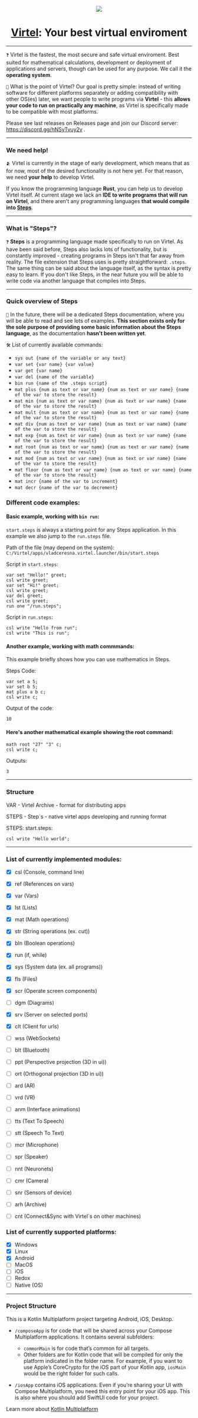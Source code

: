 <p align="center">
<img src='https://i.postimg.cc/d0WWH1MR/a2c68588eab85ad2459788d74bd36534.webp' border='0'/>
<h1 align="center"><u>Virtel</u>: Your best virtual enviroment</h1>
</p>

<p align="center">
</p>

-------------
`❓` Virtel is the fastest, the most secure and safe virtual enviroment. Best suited for mathematical calculations, development or deployment of applications and servers, though can be used for any purpose. We call it the **operating system**.

`🎯` What is the point of Virtel? Our goal is pretty simple: instead of writing software for different platforms separately or adding compatibility with other OS(es) later, we want people to write programs via **Virtel** - this **allows your code to run on practically any machine**, as Virtel is specifically made to be compatible with most platforms.

Please see last releases on Releases page and join our Discord server: https://discord.gg/hNSyTvuy2v .

--------------
### We need help!
`🫂` Virtel is currently in the stage of early development, which means that as for now, most of the desired functionality is not here yet. For that reason, we need **your help** to develop Virtel.

If you know the programming language **Rust**, you can help us to develop Virtel itself. At current stage we lack an **IDE to write programs that will run on Virtel**, and there aren't any programming languages **that would compile into <u>Steps</u>**.

-----------
### What is "Steps"?
`❓` **Steps** is a programming language made specifically to run on Virtel. As have been said before, Steps also lacks lots of functionality, but is constantly improved - creating programs in Steps isn't that far away from reality. The file extension that Steps uses is pretty straightforward: `.steps`. The same thing can be said about the language itself, as the syntax is pretty easy to learn. If you don't like Steps, in the near future you will be able to write code via another language that compiles into Steps.

------------
### Quick overview of Steps
`🔬` In the future, there will be a dedicated Steps documentation, where you will be able to read and see lots of examples. **This section exists only for the sole purpose of providing some basic information about the Steps language**, as the documentation **hasn't been written yet**.

`🛠️` List of currently available commands:
* `sys out {name of the variable or any text}`
* `var set {var name} {var value}`
* `var get {var name}`
* `var del {name of the variable}`
* `bin run {name of the .steps script}`
* `mat plus {num as text or var name} {num as text or var name} {name of the var to store the result}`
* `mat min {num as text or var name} {num as text or var name} {name of the var to store the result}`
* `mat mult {num as text or var name} {num as text or var name} {name of the var to store the result}`
* `mat div {num as text or var name} {num as text or var name} {name of the var to store the result}`
* `mat exp {num as text or var name} {num as text or var name} {name of the var to store the result}`
* `mat root {num as text or var name} {num as text or var name} {name of the var to store the result}`
* `mat mod {num as text or var name} {num as text or var name} {name of the var to store the result}`
* `mat floor {num as text or var name} {num as text or var name} {name of the var to store the result}`
* `mat incr {name of the var to increment}`
* `mat decr {name of the var to decrement}`

### Different code examples:
#### Basic example, working with `bin run`:
`start.steps` is always a starting point for any Steps application. In this example we also jump to the `run.steps` file.

Path of the file (may depend on the system): `C:/Virtel/apps/vladceresna.virtel.launcher/bin/start.steps`

Script in `start.steps`:
```
var set "Hello!" greet;
csl write greet;
var set "Hi!" greet;
csl write greet;
var del greet;
csl write greet;
run one "/run.steps";
```
Script in `run.steps`:
```
csl write "Hello from run";
csl write "This is run";
```

#### Another example, working with math commmands:
This example briefly shows how you can use mathematics in Steps.

Steps Code:
```
var set a 5;
var set b 5;
mat plus a b c;
csl write c;
```
Output of the code:
```
10
```

#### Here's another mathematical example showing the root command:
```
math root "27" "3" c;
csl write c;
```
Outputs:
```
3
```

---------
### Structure

VAR - Virtel Archive - format for distributing apps

STEPS - Step`s - native virtel apps developing and running format

STEPS:
start.steps:
```
csl write "Hello world";
```
---------
### List of currently implemented modules:
- [x] csl (Console, command line)
- [x] ref (References on vars)
- [x] var (Vars)
- [x] lst (Lists)
- [x] mat (Math operations)
- [x] str (String operations (ex. cut))
- [x] bln (Boolean operations)
- [x] run (if, while)
- [x] sys (System data (ex. all programs))
- [x] fls (Files)
- [x] scr (Operate screen components)
- [ ] dgm (Diagrams)
- [x] srv (Server on selected ports)
- [x] clt (Client for urls)
- [ ] wss (WebSockets)
- [ ] blt (Bluetooth)
- [ ] ppt (Perspective projection (3D in ui))
- [ ] ort (Orthogonal projection (3D in ui))
- [ ] ard (AR)
- [ ] vrd (VR)
- [ ] anm (Interface animations)
- [ ] tts (Text To Speech)
- [ ] stt (Speech To Text)
- [ ] mcr (Microphone)
- [ ] spr (Speaker)
- [ ] nnt (Neuronets)
- [ ] cmr (Camera)
- [ ] snr (Sensors of device)
- [ ] arh (Archive)
- [ ] cnt (Connect&Sync with Virtel`s on other machines)


### List of currently supported platforms:
* [x] Windows
* [x] Linux
* [x] Android
* [ ] MacOS
* [ ] iOS
* [ ] Redox
* [ ] Native (OS)

---------
### Project Structure
This is a Kotlin Multiplatform project targeting Android, iOS, Desktop.

* `/composeApp` is for code that will be shared across your Compose Multiplatform applications.
  It contains several subfolders:
  - `commonMain` is for code that’s common for all targets.
  - Other folders are for Kotlin code that will be compiled for only the platform indicated in the folder name.
    For example, if you want to use Apple’s CoreCrypto for the iOS part of your Kotlin app,
    `iosMain` would be the right folder for such calls.

* `/iosApp` contains iOS applications. Even if you’re sharing your UI with Compose Multiplatform, 
  you need this entry point for your iOS app. This is also where you should add SwiftUI code for your project.

Learn more about [Kotlin Multiplatform](https://www.jetbrains.com/help/kotlin-multiplatform-dev/get-started.html)
